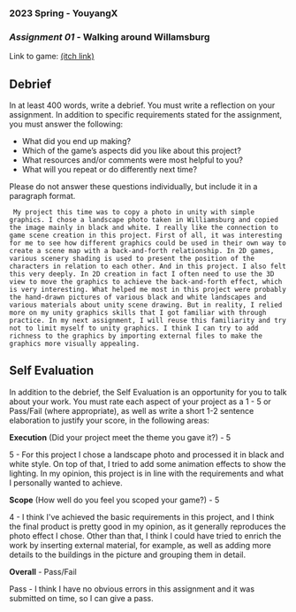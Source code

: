 ### **2023 Spring** - YouyangX
### *Assignment 01* - Walking around Willamsburg
Link to game: [(itch link)](https://youyangxu.itch.io/assignment01)


## **Debrief**
In at least 400 words, write a debrief. You must write a reflection on your assignment. In addition to specific requirements stated for the assignment, you must answer the following:

- What did you end up making?
- Which of the game’s aspects did you like about this project?
- What resources and/or comments were most helpful to you?
- What will you repeat or do differently next time?

Please do not answer these questions individually, but include it in a paragraph format.

     My project this time was to copy a photo in unity with simple graphics. I chose a landscape photo taken in Williamsburg and copied the image mainly in black and white. I really like the connection to game scene creation in this project. First of all, it was interesting for me to see how different graphics could be used in their own way to create a scene map with a back-and-forth relationship. In 2D games, various scenery shading is used to present the position of the characters in relation to each other. And in this project. I also felt this very deeply. In 2D creation in fact I often need to use the 3D view to move the graphics to achieve the back-and-forth effect, which is very interesting. What helped me most in this project were probably the hand-drawn pictures of various black and white landscapes and various materials about unity scene drawing. But in reality, I relied more on my unity graphics skills that I got familiar with through practice. In my next assignment, I will reuse this familiarity and try not to limit myself to unity graphics. I think I can try to add richness to the graphics by importing external files to make the graphics more visually appealing.

## **Self Evaluation**
In addition to the debrief, the Self Evaluation is an opportunity for you to talk about your work. You must rate each aspect of your project as a 1 - 5 or Pass/Fail (where appropriate), as well as write a short 1-2 sentence elaboration to justify your score, in the following areas:


**Execution** (Did your project meet the theme you gave it?) - 5

5 - For this project I chose a landscape photo and processed it in black and white style. On top of that, I tried to add some animation effects to show the lighting. In my opinion, this project is in line with the requirements and what I personally wanted to achieve.


**Scope** (How well do you feel you scoped your game?) - 5

4 - I think I've achieved the basic requirements in this project, and I think the final product is pretty good in my opinion, as it generally reproduces the photo effect I chose. Other than that, I think I could have tried to enrich the work by inserting external material, for example, as well as adding more details to the buildings in the picture and grouping them in detail.


**Overall** - Pass/Fail

Pass - I think I have no obvious errors in this assignment and it was submitted on time, so I can give a pass.

